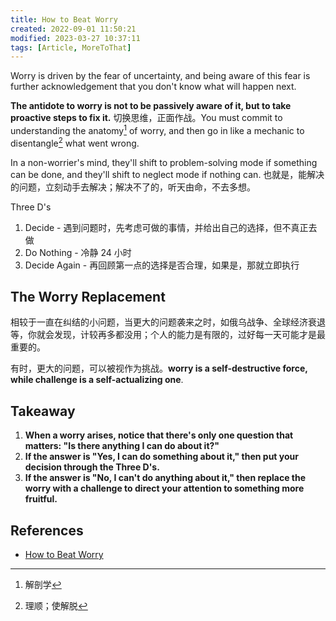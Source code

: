 ```yaml
---
title: How to Beat Worry
created: 2022-09-01 11:50:21
modified: 2023-03-27 10:37:11
tags: [Article, MoreToThat]
---
```


Worry is driven by the fear of uncertainty, and being aware of this fear is further acknowledgement that you don't know what will happen next.

**The antidote to worry is not to be passively aware of it, but to take proactive steps to fix it.** 切换思维，正面作战。You must commit to understanding the anatomy[^1] of worry, and then go in like a mechanic to disentangle[^2] what went wrong.

In a non-worrier's mind, they'll shift to problem-solving mode if something can be done, and they'll shift to neglect mode if nothing can. 也就是，能解决的问题，立刻动手去解决；解决不了的，听天由命，不去多想。

Three D's

1. Decide - 遇到问题时，先考虑可做的事情，并给出自己的选择，但不真正去做
2. Do Nothing - 冷静 24 小时
3. Decide Again - 再回顾第一点的选择是否合理，如果是，那就立即执行

## The Worry Replacement

相较于一直在纠结的小问题，当更大的问题袭来之时，如俄乌战争、全球经济衰退等，你就会发现，计较再多都没用；个人的能力是有限的，过好每一天可能才是最重要的。

有时，更大的问题，可以被视作为挑战。**worry is a self-destructive force, while challenge is a self-actualizing one**.

## Takeaway

1. **When a worry arises, notice that there's only one question that matters: "Is there anything I can do about it?"**
2. **If the answer is "Yes, I can do something about it," then put your decision through the Three D's.**
3. **If the answer is "No, I can't do anything about it," then replace the worry with a challenge to direct your attention to something more fruitful.**

## References

- [How to Beat Worry](https://moretothat.com/how-to-beat-worry/)

[^1]: 解剖学
[^2]: 理顺；使解脱
